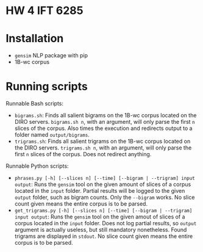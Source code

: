 # HW 4 IFT 6285

# Installation
* `gensim` NLP package with pip
* 1B-wc corpus

# Running scripts
Runnable Bash scripts:
* `bigrams.sh`: Finds all salient bigrams on the 1B-wc corpus located on the DIRO servers. `bigrams.sh n`, with an argument, will only parse the first `n` slices of the corpus. Also times the execution and redirects output to a folder named `output/bigrams`.
* `trigrams.sh`: Finds all salient trigrams on the 1B-wc corpus located on the DIRO servers. `trigrams.sh n`, with an argument, will only parse the first `n` slices of the corpus. Does not redirect anything.

Runnable Python scripts:
* `phrases.py [-h] [--slices n] [--time] [--bigram | --trigram] input output`: Runs the `gensim` tool on the given amount of slices of a corpus located in the `input` folder. Partial results will be logged to the given `output` folder, such as bigram counts. Only the `--bigram` works. No slice count given means the entire corpus is to be parsed.
* `get_trigrams.py [-h] [--slices n] [--time] [--bigram | --trigram] input output`: Runs the `gensim` tool on the given amout of slices of a corpus located in the `input` folder. Does not log partial results, so `output` argument is actually useless, but still mandatory nonetheless. Found trigrams are displayed in `stdout`. No slice count given means the entire corpus is to be parsed.